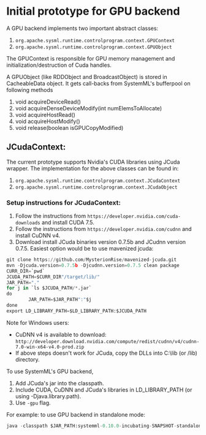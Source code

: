 <!--
{% comment %}
Licensed to the Apache Software Foundation (ASF) under one or more
contributor license agreements.  See the NOTICE file distributed with
this work for additional information regarding copyright ownership.
The ASF licenses this file to you under the Apache License, Version 2.0
(the "License"); you may not use this file except in compliance with
the License.  You may obtain a copy of the License at

http://www.apache.org/licenses/LICENSE-2.0

Unless required by applicable law or agreed to in writing, software
distributed under the License is distributed on an "AS IS" BASIS,
WITHOUT WARRANTIES OR CONDITIONS OF ANY KIND, either express or implied.
See the License for the specific language governing permissions and
limitations under the License.
{% endcomment %}
-->

# Initial prototype for GPU backend

A GPU backend implements two important abstract classes:
1. `org.apache.sysml.runtime.controlprogram.context.GPUContext`
2. `org.apache.sysml.runtime.controlprogram.context.GPUObject`

The GPUContext is responsible for GPU memory management and initialization/destruction of Cuda handles.

A GPUObject (like RDDObject and BroadcastObject) is stored in CacheableData object. It gets call-backs from SystemML's bufferpool on following methods
1. void acquireDeviceRead()
2. void acquireDenseDeviceModify(int numElemsToAllocate)
3. void acquireHostRead()
4. void acquireHostModify()
5. void release(boolean isGPUCopyModified)

## JCudaContext:
The current prototype supports Nvidia's CUDA libraries using JCuda wrapper. The implementation for the above classes can be found in:
1. `org.apache.sysml.runtime.controlprogram.context.JCudaContext`
2. `org.apache.sysml.runtime.controlprogram.context.JCudaObject`

### Setup instructions for JCudaContext:

1. Follow the instructions from `https://developer.nvidia.com/cuda-downloads` and install CUDA 7.5.
2. Follow the instructions from `https://developer.nvidia.com/cudnn` and install CuDNN v4.
3. Download install JCuda binaries version 0.7.5b and JCudnn version 0.7.5. Easiest option would be to use mavenized jcuda: 
```python
git clone https://github.com/MysterionRise/mavenized-jcuda.git
mvn -Djcuda.version=0.7.5b -Djcudnn.version=0.7.5 clean package
CURR_DIR=`pwd`
JCUDA_PATH=$CURR_DIR"/target/lib/"
JAR_PATH="."
for j in `ls $JCUDA_PATH/*.jar`
do
        JAR_PATH=$JAR_PATH":"$j
done
export LD_LIBRARY_PATH=$LD_LIBRARY_PATH:$JCUDA_PATH
```

Note for Windows users:
* CuDNN v4 is available to download: `http://developer.download.nvidia.com/compute/redist/cudnn/v4/cudnn-7.0-win-x64-v4.0-prod.zip`
* If above steps doesn't work for JCuda, copy the DLLs into C:\lib (or /lib) directory.

To use SystemML's GPU backend, 
1. Add JCuda's jar into the classpath.
2. Include CUDA, CuDNN and JCuda's libraries in LD_LIBRARY_PATH (or using -Djava.library.path).
3. Use `-gpu` flag.

For example: to use GPU backend in standalone mode:
```python
java -classpath $JAR_PATH:systemml-0.10.0-incubating-SNAPSHOT-standalone.jar org.apache.sysml.api.DMLScript -f MyDML.dml -gpu -exec singlenode ... 
```
